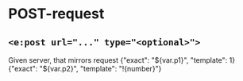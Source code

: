 # POST-request
## `<e:post url="..." type="<optional>">`

<div>
    <e:summary/>
    <e:given>
        Given server, that mirrors request
    </e:given>
    <e:example name="Parametrized cases" status="ExpectedToFail">
        <e:post url="relative/url" print="true">
            <e:case desc="Wrong response" variables="p1:p2" values="value of p1:value of p2,second variant for p1: second variant for p2">
                <body>
                    {"exact": "${var.p1}", "template": 1}
                </body>
                <expected>
                    {"exact": "${var.p2}", "template": "!{number}"}
                </expected>
            </e:case>
        </e:post>
    </e:example>
</div>